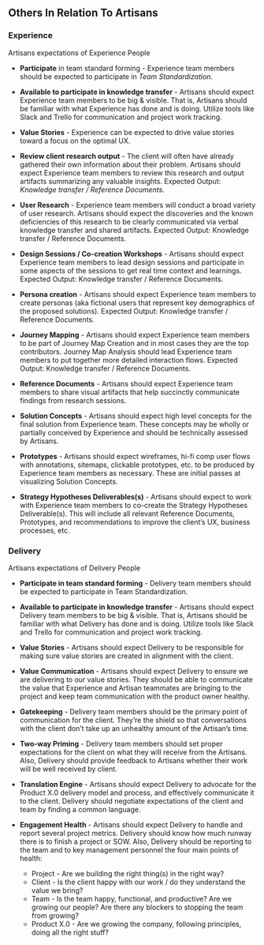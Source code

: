 ## Others In Relation To Artisans

### Experience
Artisans expectations of Experience People


- **Participate** in team standard forming - Experience team members should be expected to participate in *Team Standardization*.


- **Available to participate in knowledge transfer** - Artisans should expect Experience team members to be big & visible. That is, Artisans should be familiar with what Experience has done and is doing. Utilize tools like Slack and Trello for communication and project work tracking. 


- **Value Stories** - Experience can be expected to drive value stories toward a focus on the optimal UX.


- **Review client research output** - The client will often have already gathered their own information about their problem. Artisans should expect Experience team members to review this research and output artifacts summarizing any valuable insights. Expected Output: *Knowledge transfer / Reference Documents*.


- **User Research** - Experience team members will conduct a broad variety of user research. Artisans should expect the discoveries and the known deficiencies of this research to be clearly communicated via verbal knowledge transfer and shared artifacts. Expected Output: Knowledge transfer / Reference Documents.


- **Design Sessions / Co-creation Workshops** - Artisans should expect Experience team members to lead design sessions and participate in some aspects of the sessions to get real time context and learnings. Expected Output: Knowledge transfer / Reference Documents.


- **Persona creation** - Artisans should expect Experience team members to create personas (aka fictional users that represent key demographics of the proposed solutions). Expected Output: Knowledge transfer / Reference Documents.


- **Journey Mapping** - Artisans should expect Experience team members to be part of Journey Map Creation and in most cases they are the top contributors. Journey Map Analysis should lead Experience team members to put together more detailed interaction flows. Expected Output: Knowledge transfer / Reference Documents.


- **Reference Documents** - Artisans should expect Experience team members to share visual artifacts that help succinctly communicate findings from research sessions.


- **Solution Concepts** - Artisans should expect high level concepts for the final solution from Experience team. These concepts may be wholly or partially conceived by Experience and should be technically assessed by Artisans.


- **Prototypes** - Artisans should expect wireframes, hi-fi comp user flows with annotations, sitemaps, clickable prototypes, etc. to be produced by Experience team members as necessary. These are initial passes at visualizing Solution Concepts.


- **Strategy Hypotheses Deliverables(s)** - Artisans should expect to work with Experience team members to co-create the Strategy Hypotheses Deliverable(s). This will include all relevant Reference Documents, Prototypes, and recommendations to improve the client’s UX, business processes, etc.

### Delivery
Artisans expectations of Delivery People

- **Participate in team standard forming** - Delivery team members should be expected to participate in Team Standardization.

- **Available to participate in knowledge transfer** - Artisans should expect Delivery team members to be big & visible. That is, Artisans should be familiar with what Delivery has done and is doing. Utilize tools like Slack and Trello for communication and project work tracking.

- **Value Stories** - Artisans should expect Delivery to be responsible for making sure value stories are created in alignment with the client.

- **Value Communication** - Artisans should expect Delivery to ensure we are delivering to our value stories. They should be able to communicate the value that Experience and Artisan teammates are bringing to the project and keep team communication with the product owner healthy.

- **Gatekeeping** - Delivery team members should be the primary point of communication for the client. They’re the shield so that conversations with the client don’t take up an unhealthy amount of the Artisan’s time.


- **Two-way Priming** - Delivery team members should set proper expectations for the client on what they will receive from the Artisans. Also, Delivery should provide feedback to Artisans whether their work will be well received by client.

- **Translation Engine** - Artisans should expect Delivery to advocate for the Product X.0 delivery model and process, and effectively communicate it to the client. Delivery should negotiate expectations of the client and team by finding a common language.

- **Engagement Health** - Artisans should expect Delivery to handle and report several project metrics. Delivery should know how much runway there is to finish a project or SOW. Also, Delivery should be reporting to the team and to key management personnel the four main points of health:
    - Project - Are we building the right thing(s) in the right way?
    - Client - Is the client happy with our work / do they understand the value we bring?
    - Team - Is the team happy, functional, and productive? Are we growing our people? Are there any blockers to stopping the team from growing?
    - Product X.0 - Are we growing the company, following principles, doing all the right stuff?
